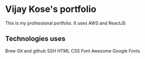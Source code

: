 # Vijay Kose's portfolio

This is my professional portfolio. It uses AWS and ReactJS

## Technologies uses

Brew
Git and github
SSH
HTML
CSS
Font Awesome
Google Fonts
